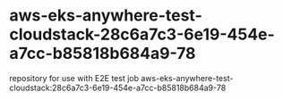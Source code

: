# aws-eks-anywhere-test-cloudstack-28c6a7c3-6e19-454e-a7cc-b85818b684a9-78
repository for use with E2E test job aws-eks-anywhere-test-cloudstack:28c6a7c3-6e19-454e-a7cc-b85818b684a9-78
